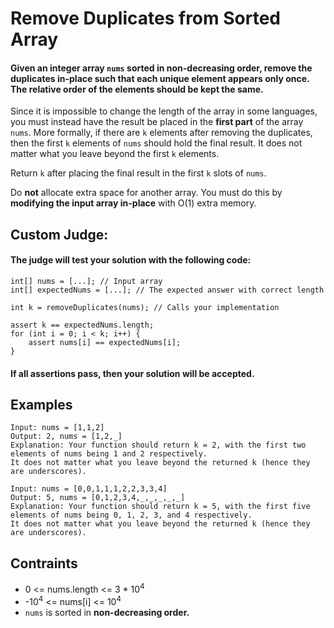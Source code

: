 # Remove Duplicates from Sorted Array
#### Given an integer array ```nums``` sorted in **non-decreasing order**, remove the duplicates **in-place** such that each unique element appears only **once**. The **relative order** of the elements should be kept the **same**.

Since it is impossible to change the length of the array in some languages, you must instead have the result be placed in the **first part** of the array ```nums```. More formally, if there are ```k``` elements after removing the duplicates, then the first ```k``` elements of ```nums``` should hold the final result. It does not matter what you leave beyond the first ```k``` elements.

Return ```k``` after placing the final result in the first ```k``` slots of ```nums```.

Do **not** allocate extra space for another array. You must do this by **modifying the input array in-place** with O(1) extra memory.

## Custom Judge:
#### The judge will test your solution with the following code:
```
int[] nums = [...]; // Input array
int[] expectedNums = [...]; // The expected answer with correct length

int k = removeDuplicates(nums); // Calls your implementation

assert k == expectedNums.length;
for (int i = 0; i < k; i++) {
    assert nums[i] == expectedNums[i];
}
```
#### If all assertions pass, then your solution will be **accepted.**

## Examples
```
Input: nums = [1,1,2]
Output: 2, nums = [1,2,_]
Explanation: Your function should return k = 2, with the first two elements of nums being 1 and 2 respectively.
It does not matter what you leave beyond the returned k (hence they are underscores).
```
```
Input: nums = [0,0,1,1,1,2,2,3,3,4]
Output: 5, nums = [0,1,2,3,4,_,_,_,_,_]
Explanation: Your function should return k = 5, with the first five elements of nums being 0, 1, 2, 3, and 4 respectively.
It does not matter what you leave beyond the returned k (hence they are underscores).
```
## Contraints
* 0 <= nums.length <= 3 * 10<sup>4</sup>
* -10<sup>4</sup> <= nums[i] <= 10<sup>4</sup>
* ```nums``` is sorted in **non-decreasing order.**
